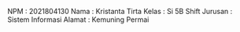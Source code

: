 NPM   : 2021804130
Nama  : Kristanta Tirta
Kelas : Si 5B Shift
Jurusan : Sistem Informasi
Alamat : Kemuning Permai
